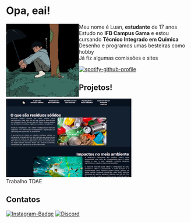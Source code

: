 <h1>Opa, eai!</h1>
<a href="https://luviniu-portfolio.vercel.app/"><img src="luvini.png" width="200" height="200" align="left"></img></a>
<p> Meu nome é Luan, <b>estudante</b> de 17 anos
<br>Estudo no <b>IFB Campus Gama</b> e estou cursando <b>Técnico Integrado em Química</b>
<br>Desenho e programos umas besteiras como hobby
<br> Já fiz algumas comissões e sites</p>

[![spotify-github-profile](https://spotify-github-profile.kittinanx.com/api/view?uid=31bx5bqxkeaebxsc763nkyhssujq&cover_image=true&theme=novatorem&show_offline=false&background_color=241f31&interchange=false&bar_color=613583&bar_color_cover=false)](https://github.com/kittinan/spotify-github-profile)
<h2>Projetos!</h2>
<div></div><a href="https://tdar-rs.vercel.app/"></p><img src="projeto.png" width="344" height="215" border-radius="20px"></img></a></div>
<div></div>Trabalho TDAE </div>

<h2>Contatos</h2>

[![Instagram-Badge](https://img.shields.io/badge/Instagram-E4405F.svg?style=for-the-badge&logo=Instagram&logoColor=white)](https://www.instagram.com/luviniu__/)
[![Discord](https://img.shields.io/badge/Discord-%235865F2.svg?style=for-the-badge&logo=discord&logoColor=white)](discord.png)
